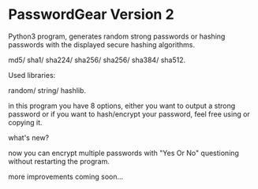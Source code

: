 # PasswordGear Version 2
Python3 program, generates random strong passwords or hashing passwords with the displayed secure hashing algorithms.

md5/ 
 sha1/ 
 sha224/
 sha256/ 
 sha256/
 sha384/ 
 sha512.
 
Used libraries:

random/
 string/
 hashlib.

in this program you have 8 options, either you want to output a strong password or if you want to hash/encrypt your password,
feel free using or copying it.

what's new?

now you can encrypt multiple passwords with "Yes Or No" questioning without restarting the program.

more improvements coming soon...
